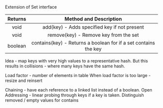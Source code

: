 Extension of Set interface

| Returns | Method and Description |
| :-----: |  :-----: |
| void | add(key) - Adds specified key if not present |
| void | remove(key) - Remove key from the set |
| boolean | contains(key) - Returns a boolean for if a set contains the key |

Idea - map keys with very high values to a representative hash.
But this results in collisions - where many keys have the same hash.

Load factor - number of elements in table
When load factor is too large - resize and reinsert

Chaining - have each reference to a linked list instead of a boolean.
Open Addressing - linear probing through keys if a key is taken. Distinguish removed / empty values for contains

